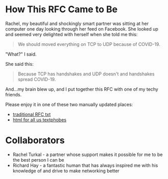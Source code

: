 # How This RFC Came to Be

Rachel, my beautiful and shockingly smart partner was sitting at her computer
one day looking through her feed on Facebook. She looked up and seemed very
delighted with herself when she told me this:

> We should moved everything on TCP to UDP because of COVID-19.

"What?" I said.

She said this:

> Because TCP has handshakes and UDP doesn't and handshakes spread COVID-19.

And...my brain blew up, and I put together this RFC with one of my techy friends.

Please enjoy it in one of these two manually updated places:
* [traditional RFC txt](https://raw.githubusercontent.com/wt/rfc_tcp_without_handshaking/rendered_rfc/draft-tcp-without-handshake-latest.txt)
* [html for all us textphobes](https://htmlpreview.github.io/?https://github.com/wt/rfc_tcp_without_handshaking/blob/rendered_rfc/draft-tcp-without-handshake-latest.html)

# Collaborators
* Rachel Turkal - a partner whose support makes it possible for me to be the
  best person I can be
* Richard Hay - a fantastic human that has always inspired me with his
  knowledge of and drive to make networking better
